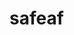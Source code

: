 # safeaf<!DOCTYPE html>
<html lang="en">
<head>
  <meta charset="UTF-8">
  <meta name="viewport" content="width=device-width, initial-scale=1.0">
  <meta http-equiv="X-UA-Compatible" content="ie=edge">
  <script>
    const ROOM_ID = "<%= roomId %>"
  </script>
  <script defer src="https://unpkg.com/peerjs@1.2.0/dist/peerjs.min.js"></script>
  <script src="/socket.io/socket.io.js" defer></script>
  <script src="script.js" defer></script>
  <title>Document</title>
  <style>
    #video-grid {
      display: grid;
      grid-template-columns: repeat(auto-fill, 300px);
      grid-auto-rows: 300px;
    }
    
    video {
      width: 100%;
      height: 100%;
      object-fit: cover;

